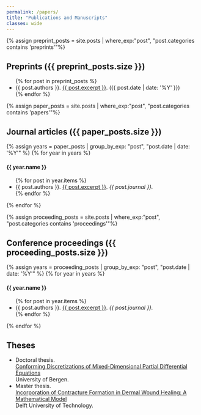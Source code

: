 ```yaml
---
permalink: /papers/
title: "Publications and Manuscripts"
classes: wide
---
```


{% assign preprint_posts = site.posts | where_exp:"post", "post.categories contains 'preprints'"%}
<h2> Preprints ({{ preprint_posts.size }}) </h2>

<ul style="list-style-type:square">
  {% for post in preprint_posts %}
    <li>
      {{ post.authors }}. 
      <a href='{{ post.url }}'>{{ post.excerpt }}</a>.
      ({{ post.date | date: '%Y' }})
    </li>
  {% endfor %}
</ul>


{% assign paper_posts = site.posts | where_exp:"post", "post.categories contains 'papers'"%}

<h2> Journal articles ({{ paper_posts.size }}) </h2>

{% assign years = paper_posts
   | group_by_exp: "post", "post.date | date: '%Y'"
%}
{% for year in years %}
  <h4>{{ year.name }}</h4>

  <ul style="list-style-type:square">
    {% for post in year.items %}
      <li>
        {{ post.authors }}. 
        <a href='{{ post.url }}'>{{ post.excerpt }}</a>.
        <em>{{ post.journal }}.</em>
      </li>
    {% endfor %}
  </ul>
{% endfor %}


{% assign proceeding_posts = site.posts | where_exp:"post", "post.categories contains 'proceedings'"%}
<h2> Conference proceedings ({{ proceeding_posts.size }})</h2>
{% assign years = proceeding_posts
   | group_by_exp: "post", "post.date | date: '%Y'"
%}
{% for year in years %}
  <h4>{{ year.name }}</h4>

  <ul style="list-style-type:square">
    {% for post in year.items %}
      <li>
        {{ post.authors }}. 
        <a href='{{ post.url }}'>{{ post.excerpt }}</a>.
        <em>{{ post.journal }}.</em>
      </li>
    {% endfor %}
  </ul>
{% endfor %} 

<h2> Theses </h2>

- Doctoral thesis. \
    [Conforming Discretizations of Mixed-Dimensional Partial Differential Equations](https://bora.uib.no/bora-xmlui/handle/1956/18159)\
    University of Bergen.
- Master thesis. \
    [Incorporation of Contracture Formation in Dermal Wound Healing: A Mathematical Model](https://repository.tudelft.nl/islandora/object/uuid:fd95b7e1-5509-455b-9bca-febbafba72a0)\
    Delft University of Technology.
